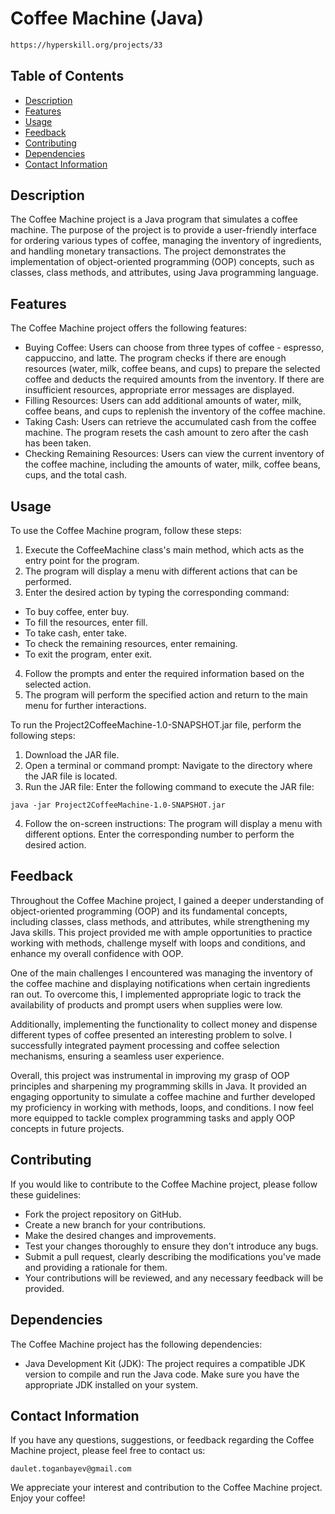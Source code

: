# Coffee Machine (Java)
```html
https://hyperskill.org/projects/33
```

## Table of Contents
- [Description](#description)
- [Features](#features)
- [Usage](#usage)
- [Feedback](#feedback)
- [Contributing](#contributing)
- [Dependencies](#dependencies)
- [Contact Information](#contact-information)

## Description
The Coffee Machine project is a Java program that simulates a coffee machine. The purpose of the project is to provide a user-friendly interface for ordering various types of coffee, managing the inventory of ingredients, and handling monetary transactions. The project demonstrates the implementation of object-oriented programming (OOP) concepts, such as classes, class methods, and attributes, using Java programming language.

## Features

The Coffee Machine project offers the following features:

- Buying Coffee: Users can choose from three types of coffee - espresso, cappuccino, and latte. The program checks if there are enough resources (water, milk, coffee beans, and cups) to prepare the selected coffee and deducts the required amounts from the inventory. If there are insufficient resources, appropriate error messages are displayed.
- Filling Resources: Users can add additional amounts of water, milk, coffee beans, and cups to replenish the inventory of the coffee machine.
- Taking Cash: Users can retrieve the accumulated cash from the coffee machine. The program resets the cash amount to zero after the cash has been taken.
- Checking Remaining Resources: Users can view the current inventory of the coffee machine, including the amounts of water, milk, coffee beans, cups, and the total cash.

## Usage

To use the Coffee Machine program, follow these steps:

1. Execute the CoffeeMachine class's main method, which acts as the entry point for the program.
2. The program will display a menu with different actions that can be performed.
3. Enter the desired action by typing the corresponding command:
- To buy coffee, enter buy.
- To fill the resources, enter fill.
- To take cash, enter take.
- To check the remaining resources, enter remaining.
- To exit the program, enter exit.
4. Follow the prompts and enter the required information based on the selected action.
5. The program will perform the specified action and return to the main menu for further interactions.
   
To run the Project2CoffeeMachine-1.0-SNAPSHOT.jar file, perform the following steps:

1. Download the JAR file.
2. Open a terminal or command prompt: Navigate to the directory where the JAR file is located.
3. Run the JAR file: Enter the following command to execute the JAR file:
```shell
java -jar Project2CoffeeMachine-1.0-SNAPSHOT.jar
```
4. Follow the on-screen instructions: The program will display a menu with different options. Enter the corresponding number to perform the desired action.

## Feedback
Throughout the Coffee Machine project, I gained a deeper understanding of object-oriented programming (OOP) and its fundamental concepts, including classes, class methods, and attributes, while strengthening my Java skills. This project provided me with ample opportunities to practice working with methods, challenge myself with loops and conditions, and enhance my overall confidence with OOP.

One of the main challenges I encountered was managing the inventory of the coffee machine and displaying notifications when certain ingredients ran out. To overcome this, I implemented appropriate logic to track the availability of products and prompt users when supplies were low.

Additionally, implementing the functionality to collect money and dispense different types of coffee presented an interesting problem to solve. I successfully integrated payment processing and coffee selection mechanisms, ensuring a seamless user experience.

Overall, this project was instrumental in improving my grasp of OOP principles and sharpening my programming skills in Java. It provided an engaging opportunity to simulate a coffee machine and further developed my proficiency in working with methods, loops, and conditions. I now feel more equipped to tackle complex programming tasks and apply OOP concepts in future projects.

## Contributing
If you would like to contribute to the Coffee Machine project, please follow these guidelines:

- Fork the project repository on GitHub.
- Create a new branch for your contributions.
- Make the desired changes and improvements.
- Test your changes thoroughly to ensure they don't introduce any bugs.
- Submit a pull request, clearly describing the modifications you've made and providing a rationale for them.
- Your contributions will be reviewed, and any necessary feedback will be provided.

## Dependencies
The Coffee Machine project has the following dependencies:

- Java Development Kit (JDK): The project requires a compatible JDK version to compile and run the Java code. Make sure you have the appropriate JDK installed on your system.

## Contact Information
If you have any questions, suggestions, or feedback regarding the Coffee Machine project, please feel free to contact us:

```daulet.toganbayev@gmail.com```

We appreciate your interest and contribution to the Coffee Machine project. Enjoy your coffee!